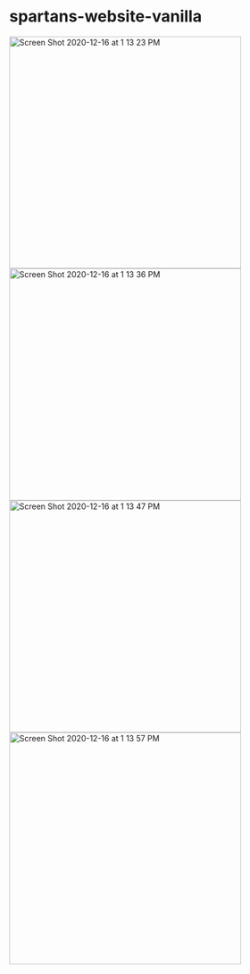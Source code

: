 # spartans-website-vanilla
<img width="415" alt="Screen Shot 2020-12-16 at 1 13 23 PM" src="https://user-images.githubusercontent.com/29005515/102396116-9bbbe900-3fa1-11eb-8512-0aa83effcb6e.png"><img width="415" alt="Screen Shot 2020-12-16 at 1 13 36 PM" src="https://user-images.githubusercontent.com/29005515/102396170-aeceb900-3fa1-11eb-9f18-ebd7dad7e70f.png"><img width="415" alt="Screen Shot 2020-12-16 at 1 13 47 PM" src="https://user-images.githubusercontent.com/29005515/102396221-c148f280-3fa1-11eb-87d1-e3126f6fc3f3.png"><img width="415" alt="Screen Shot 2020-12-16 at 1 13 57 PM" src="https://user-images.githubusercontent.com/29005515/102396250-ca39c400-3fa1-11eb-9bc0-cd8334a83853.png">
